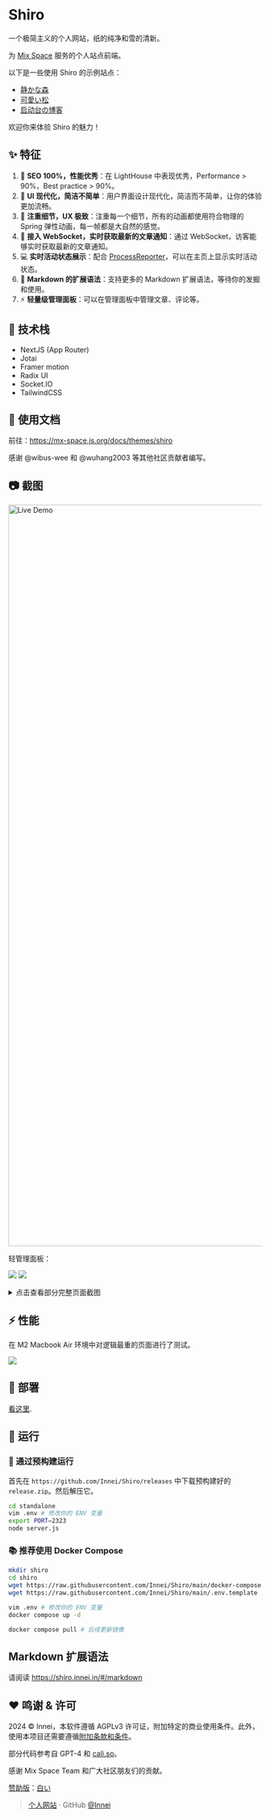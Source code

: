 # Shiro

一个极简主义的个人网站，纸的纯净和雪的清新。

为 [Mix Space](https://github.com/mx-space) 服务的个人站点前端。

以下是一些使用 Shiro 的示例站点：

- [静かな森](https://innei.in)
- [可愛い松](https://blog.wibus.ren/)
- [启动台の博客](https://www.launchpadx.top/)

欢迎你来体验 Shiro 的魅力！

## :sparkles: 特征

1. :rocket: **SEO 100%，性能优秀**：在 LightHouse 中表现优秀，Performance > 90%，Best practice > 90%。
2. :art: **UI 现代化，简洁不简单**：用户界面设计现代化，简洁而不简单，让你的体验更加流畅。
3. :gem: **注重细节，UX 极致**：注重每一个细节，所有的动画都使用符合物理的 Spring 弹性动画，每一帧都是大自然的感觉。
4. :bell: **接入 WebSocket，实时获取最新的文章通知**：通过 WebSocket，访客能够实时获取最新的文章通知。
5. :computer: **实时活动状态展示**：配合 [ProcessReporter](https://github.com/mx-space/ProcessReporterMac)，可以在主页上显示实时活动状态。
6. :pencil: **Markdown 的扩展语法**：支持更多的 Markdown 扩展语法，等待你的发掘和使用。
7. :zap: **轻量级管理面板**：可以在管理面板中管理文章、评论等。

## :wrench: 技术栈

- NextJS (App Router)
- Jotai
- Framer motion
- Radix UI
- Socket.IO
- TailwindCSS

## 📄 使用文档

前往：https://mx-space.js.org/docs/themes/shiro

感谢 @wibus-wee 和 @wuhang2003 等其他社区贡献者编写。

## :camera: 截图

<img width="1471" alt="Live Demo" src="https://github.com/Innei/Shiro/assets/41265413/bf8af4ec-0f0c-441a-8c06-4b44e1649597">

轻管理面板：

![](https://github.com/Innei/Shiro/assets/41265413/4bb5b34a-3ce2-45da-bec7-4596ac87f849)
![](https://github.com/Innei/Shiro/assets/41265413/592941d0-2ebe-4d64-bd77-3171829bd896)

<details>
<summary>
点击查看部分完整页面截图
</summary>

![页面截图 1](https://github.com/Innei/Shiro/assets/41265413/1b85c9be-0cd3-46b5-a089-a9ab97fdfecb)
![页面截图 2](https://github.com/Innei/Shiro/assets/41265413/d808d288-c022-42f2-8d74-ad057a588771)

</details>

## :zap: 性能

在 M2 Macbook Air 环境中对逻辑最重的页面进行了测试。

![](https://github.com/Innei/Shiro/assets/41265413/f76152af-4a52-46a2-9b83-20567800ba75)

## :rocket: 部署

[看这里](https://mx-space.js.org/docs/themes/shiro).

## :whale: 运行

### :hammer: 通过预构建运行

首先在 `https://github.com/Innei/Shiro/releases` 中下载预构建好的 `release.zip`。然后解压它。

```sh
cd standalone
vim .env # 修改你的 ENV 变量
export PORT=2323
node server.js
```

### :books: 推荐使用 Docker Compose

```sh
mkdir shiro
cd shiro
wget https://raw.githubusercontent.com/Innei/Shiro/main/docker-compose.yml
wget https://raw.githubusercontent.com/Innei/Shiro/main/.env.template .env

vim .env # 修改你的 ENV 变量
docker compose up -d

docker compose pull # 后续更新镜像
```

## Markdown 扩展语法

请阅读 https://shiro.innei.in/#/markdown

## :heart: 鸣谢 & 许可

2024 © Innei，本软件遵循 AGPLv3 许可证，附加特定的商业使用条件。此外，使用本项目还需要遵循[附加条款和条件](ADDITIONAL_TERMS.md)。

部分代码参考自 GPT-4 和 [cali.so](https://github.com/CaliCastle/cali.so)。

感谢 Mix Space Team 和广大社区朋友们的贡献。

[赞助版](https://github.com/sponsors/Innei)：[白い](https://github.com/innei-dev/Shiroi)

> [个人网站](https://innei.in/) · GitHub [@Innei](https://github.com/innei/)
